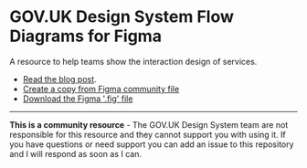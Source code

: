 # GOV.UK Design System Flow Diagrams for Figma

A resource to help teams show the interaction design of services. 

- [Read the blog post](https://paulsmith.site/posts/govuk-flow-diagrams-figma/).
- [Create a copy from Figma community file](https://www.figma.com/community/file/1190408343174633432)
- [Download the Figma '.fig' file](https://github.com/paulmsmith/govuk-flow-diagrams-figma/raw/main/govuk-design-system-flow-diagrams.fig)

---

**This is a community resource** - The GOV.UK Design System team are not responsible for this resource and they cannot support you with using it. If you have questions or need support you can add an issue to this repository and I will respond as soon as I can.